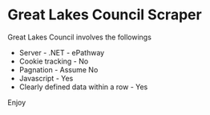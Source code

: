 # Great Lakes Council Scraper

Great Lakes Council involves the followings
* Server - .NET - ePathway
* Cookie tracking - No
* Pagnation - Assume No
* Javascript - Yes
* Clearly defined data within a row - Yes


Enjoy
